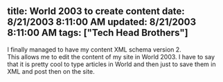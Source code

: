 title: World 2003 to create content
date: 8/21/2003 8:11:00 AM
updated: 8/21/2003 8:11:00 AM
tags: ["Tech Head Brothers"]
---
I finally managed to have my content XML schema version 2.  
This allows 
me to edit the content of my site in World 2003. I have to say that it is pretty 
cool to type articles in World and then just to save them in XML and post then 
on the site.

